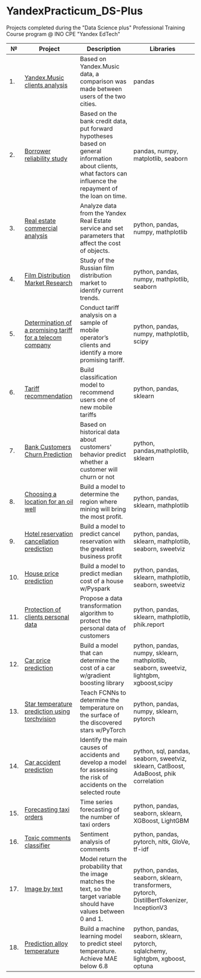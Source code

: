 # YandexPracticum_DS-Plus
Projects completed during the "Data Science plus" Professional Training Course program @ INO CPE "Yandex EdTech"

| №  | Project                      | Description                                              | Libraries     |
|----| ---------------------------- | -------------------------------------------------------- | ------------- |
| 1. | [Yandex.Music clients analysis](https://github.com/valfrank/YandexPracticum_DS-Plus/tree/main/01_Yandex.Music)| Based on Yandex.Music data, a comparison was made between users of the two cities. | pandas  |
| 2. | [Borrower reliability study](https://github.com/valfrank/YandexPracticum_DS-Plus/tree/main/02_Borrower%20Reliability%20Study)| Based on the bank credit data, put forward hypotheses based on general information about clients, what factors can influence the repayment of the loan on time.| pandas, numpy, matplotlib, seaborn|
| 3. | [Real estate commercial analysis](https://github.com/valfrank/YandexPracticum_DS-Plus/tree/main/03_Real%20estate%20commercial%20analysis)| Analyze data from the Yandex Real Estate service and set parameters that affect the cost of objects.| python, pandas, numpy, mathplotlib|
| 4. | [Film Distribution Market Research](https://github.com/valfrank/YandexPracticum_DS-Plus/tree/main/04_Film%20Distribution%20Market%20Research)| Study of the Russian film distribution market to identify current trends.|python, pandas, numpy, mathplotlib, seaborn|
| 5. | [Determination of a promising tariff for a telecom company](https://github.com/valfrank/YandexPracticum_DS-Plus/tree/main/05_Determination%20of%20a%20promising%20tariff%20for%20a%20telecom%20company)|Conduct tariff analysis on a sample of mobile operator’s clients and identify a more promising tariff.|python, pandas, numpy, mathplotlib, scipy|
| 6. |[Tariff recommendation](https://github.com/valfrank/YandexPracticum_DS-Plus/tree/main/06_Tariff%20recommendation)|Build classification model to recommend users one of new mobile tariffs| python, pandas, sklearn|
| 7. | [Bank Customers Churn Prediction](https://github.com/valfrank/YandexPracticum_DS-Plus/tree/main/07_Bank%20Customers%20Churn%20Prediction)|Based on historical data about customers' behavior predict whether a customer will churn or not|python, pandas,mathplotlib, sklearn|
| 8. |[Choosing a location for an oil well](https://github.com/valfrank/YandexPracticum_DS-Plus/tree/main/08_Choosing%20a%20location%20for%20an%20oil%20well)|Build a model to determine the region where mining will bring the most profit.|python, pandas, sklearn, mathplotlib|
| 9. |[Hotel reservation cancellation prediction](https://github.com/valfrank/YandexPracticum_DS-Plus/tree/main/09_Hotel%20reservation%20cancellation%20prediction)|Build a model to predict сancel reservation with the greatest business profit|python, pandas, sklearn, mathplotlib, seaborn, sweetviz|
| 10.|[House price prediction](https://github.com/valfrank/YandexPracticum_DS-Plus/tree/main/10_House%20price%20prediction)|Build a model to predict median cost of a house w/Pyspark|python, pandas, sklearn, mathplotlib, seaborn, sweetviz|
| 11.|[Protection of clients personal data](https://github.com/valfrank/YandexPracticum_DS-Plus/tree/main/11_Protection%20of%20clients%20personal%20data)|Propose a data transformation algorithm to protect the personal data of customers|python, pandas, sklearn, mathplotlib, phik.report|
| 12.|[Car price prediction](https://github.com/valfrank/YandexPracticum_DS-Plus/tree/main/12_Car%20price%20prediction)|Build a model that can determine the cost of a car w/gradient boosting library|python, pandas, numpy, sklearn, mathplotlib, seaborn, sweetviz, lightgbm, xgboost,scipy|
| 13.|[Star temperature prediction using torchvision](https://github.com/valfrank/YandexPracticum_DS-Plus/tree/main/13_Star%20temperature%20prediction%20using%20torchvision)|Teach FCNNs to determine the temperature on the surface of the discovered stars w/PyTorch|python, pandas, numpy, sklearn, pytorch|
| 14.|[Car accident prediction](https://github.com/valfrank/YandexPracticum_DS-Plus/tree/main/14_Car%20accident%20prediction)|Identify the main causes of accidents and develop a model for assessing the risk of accidents on the selected route|python, sql, pandas, seaborn, sweetviz, sklearn, CatBoost, AdaBoost, phik correlation|
| 15.|[Forecasting taxi orders](https://github.com/valfrank/YandexPracticum_DS-Plus/tree/main/15_Forecasting%20taxi%20orders)|Time series forecasting of the number of taxi orders|python, pandas, seaborn, sklearn, XGBoost, LightGBM|
| 16.|[Toxic comments classifier](https://github.com/valfrank/YandexPracticum_DS-Plus/tree/main/16_Toxic_comment_classifier)|Sentiment analysis of comments| python, pandas, pytorch, nltk, GloVe, tf-idf|
| 17.|[Image by text](https://github.com/valfrank/YandexPracticum_DS-Plus/tree/main/17_Image_by_text)|Model return the probability that the image matches the text, so the target variable should have values between 0 and 1.|python, pandas, seaborn, sklearn, transformers, pytorch, DistilBertTokenizer, InceptionV3|
| 18.|[Prediction alloy temperature](https://github.com/valfrank/YandexPracticum_DS-Plus/tree/main/18_Prediction_alloy_temperature)|Build a machine learning model to predict steel temperature. Achieve MAE below 6.8| python, pandas, seaborn, sklearn, pytorch, sqlalchemy, lightgbm, xgboost, optuna|
